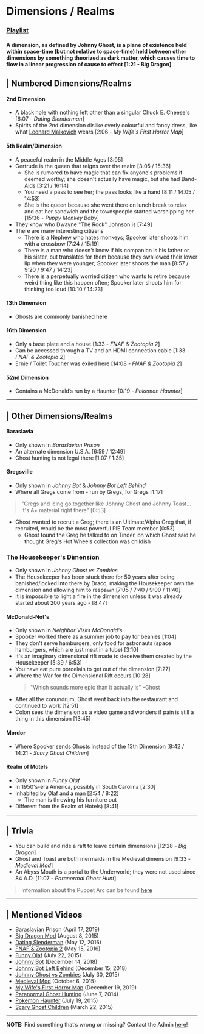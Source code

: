 # Dimensions / Realms  
### [Playlist](https://www.youtube.com/playlist?list=PLwljWXtmIKiQ6dsoaLZzYI3D9_3DXtC_B)
#### A dimension, as defined by Johnny Ghost, is a plane of existence held within space-time (but not relative to space-time) held between other dimensions by something theorized as dark matter, which causes time to flow in a linear progression of cause to effect \[1:21 - Big Dragon]


## | Numbered Dimensions/Realms
#### **2nd Dimension**
- A black hole with nothing left other than a singular Chuck E. Cheese's \[6:07 - *Dating Slenderman*]
- Spirits of the 2nd dimension dislike overly colourful and fancy dress, like what [Leonard Malkovich](../5.Characters/One-Use_Uncommon.md) wears \[2:06 - *My Wife's First Horror Map*]
#### **5th Realm/Dimension**
- A peaceful realm in the Middle Ages \[3:05]
- Gertrude is the queen that reigns over the realm \[3:05 / 15:36]
  - She is rumored to have magic that can fix anyone's problems if deemed worthy; she doesn't actually have magic, but she had Band-Aids \[3:21 / 16:14]
  - You need a pass to see her; the pass looks like a hand \[8:11 / 14:05 / 14:53]
  - She is the queen because she went there on lunch break to relax and eat her sandwich and the townspeople started worshipping her \[15:36 - *Puppy Monkey Baby*]
- They know who Dwayne "The Rock" Johnson is \[7:49]
- There are many interesting citizens
  - There is a Nephew who hates monkeys; Spooker later shoots him with a crossbow \[7:24 / 15:19]
  - There is a man who doesn't know if his companion is his father or his sister, but translates for them because they swallowed their lower lip when they were younger; Spooker later shoots the man \[8:57 / 9:20 / 9:47 / 14:23]
  - There is a perpetually worried citizen who wants to retire because weird thing like this happen often; Spooker later shoots him for thinking too loud \[10:10 / 14:23]
#### **13th Dimension**
-  Ghosts are commonly banished here
#### **16th Dimension**
- Only a base plate and a house \[1:33 - *FNAF & Zootopia 2*]
- Can be accessed through a TV and an HDMI connection cable \[1:33 - *FNAF & Zootopia 2*]
- Ernie / Toilet Toucher was exiled here \[14:08 - *FNAF & Zootopia 2*]
#### **52nd Dimension**
- Contains a McDonald’s run by a Haunter \[0:19 - *Pokemon Haunter*]

----

## | Other Dimensions/Realms
#### **Baraslavia**
- Only shown in *Baraslavian Prison*
- An alternate dimension U.S.A. \[6:59 / 12:49]
- Ghost hunting is not legal there \[1:07 / 1:35]
#### **Gregsville**
- Only shown in *Johnny Bot* & *Johnny Bot Left Behind*
- Where all Gregs come from - run by Gregs, for Gregs \[1:17]
> "Gregs and icing go together like Johnny Ghost and Johnny Toast... It's A+ material right there" \[0:53]
- Ghost wanted to recruit a Greg; there is an Ultimate/Alpha Greg that, if recruited, would be the most powerful PIE Team member \[0:53]
  - Ghost found the Greg he talked to on Tinder, on which Ghost said he thought Greg's Hot Wheels collection was childish
### The Housekeeper's Dimension
- Only shown in *Johnny Ghost vs Zombies*
- The Housekeeper has been stuck there for 50 years after being banished/locked into there by Draco, making the Housekeeper own the dimension and allowing him to respawn \[7:05 / 7:40 / 9:00 / 11:40]
- It is impossible to light a fire in the dimension unless it was already started about 200 years ago - \[8:47]
#### **McDonald-Not's**
- Only shown in *Neighbor Visits McDonald's*
- Spooker worked there as a summer job to pay for beanies \[1:04]
- They don't serve hamburgers, only food for astronauts \(space hamburgers, which are just meat in a tube) \[3:10]
- It's an imaginary dimensional rift made to deceive them created by the Housekeeper \[5:39 / 6:53]
- You have eat pure porcelain to get out of the dimension \[7:27]
- Where the War for the Dimensional Rift occurs \[10:28]
  > "Which sounds more epic than it actually is" -Ghost
- After all the conundrum, Ghost went back into the restaurant and continued to work \[12:51]
- Colon sees the dimension as a video game and wonders if pain is still a thing in this dimension \[13:45]
#### **Mordor**
- Where Spooker sends Ghosts instead of the 13th Dimension [8:42 / 14:21 - *Scary Ghost Children*]
#### **Realm of Motels**
- Only shown in *Funny Olaf*
- In 1950's-era America, possibly in South Carolina \[2:30]
- Inhabited by Olaf and a man \[2:54 / 8:22]
  - The man is throwing his furniture out
- Different from the Realm of Hotels) \[8:41]

----

## | Trivia
- You can build and ride a raft to leave certain dimensions \[12:28 - *Big Dragon*]
- Ghost and Toast are both mermaids in the Medieval dimension \[9:33 - *Medieval Mod*]
- An Abyss Mouth is a portal to the Underworld; they were not used since 84 A.D. \[11:07 - *Paranormal Ghost Hunt*]

> Information about the Puppet Arc can be found [here](../chapter_4.md)

----

## | Mentioned Videos
- [Baraslavian Prison](https://youtu.be/acQ_AEIHW-M) \(April 17, 2019)
- [Big Dragon Mod](https://youtu.be/nkWX5eoDSEk) \(August 8, 2015)
- [Dating Slenderman](https://youtu.be/iKCA4r6euXM) \(May 12, 2016)
- [FNAF & Zootopia 2](https://youtu.be/QIj9VgYm2Og) \(May 15, 2016)
- [Funny Olaf](https://youtu.be/_onnlghtxTQ) \(July 22, 2015)
- [Johnny Bot](https://youtu.be/I_8FpxwKSNo) \(December 14, 2018)
- [Johnny Bot Left Behind](https://youtu.be/B8utDaG1fsE) \(December 15, 2018)
- [Johnny Ghost vs Zombies](https://youtu.be/ZZi4QOcKkno) \(July 30, 2015)
- [Medieval Mod](https://youtu.be/C9Gvs-3MxNY) \(October 6, 2015)
- [My Wife's First Horror Map](https://youtu.be/g46Bkr77ZOY) \(December 19, 2019)
- [Paranormal Ghost Hunting](https://youtu.be/VEq4ggHacoU) \(June 7, 2014)
- [Pokemon Haunter](https://youtu.be/FRtza_a-3Ks) \(July 19, 2015)
- [Scary Ghost Children](https://youtu.be/mUAbzwh5m6U) \(March 22, 2015)

----

**NOTE:** Find something that’s wrong or missing? Contact the Admin [here](../chapter_2.md)!